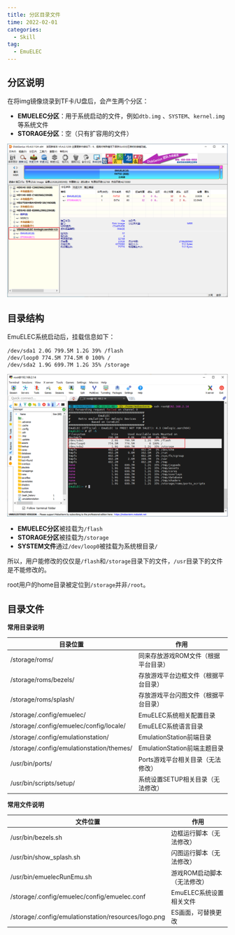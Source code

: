 ```yaml
---
title: 分区目录文件
time: 2022-02-01
categories: 
  - Skill
tag:
  - EmuELEC
---
```


## 分区说明

在将img镜像烧录到TF卡/U盘后，会产生两个分区：

- **EMUELEC分区**：用于系统启动的文件，例如`dtb.img` 、`SYSTEM`、`kernel.img`等系统文件
- **STORAGE分区**：空（只有扩容用的文件）

![more_1-1](./assets/more_1-1.png)

## 目录结构

EmuELEC系统启动后，挂载信息如下：

```shell
/dev/sda1 2.0G 799.5M 1.2G 39% /flash
/dev/loop0 774.5M 774.5M 0 100% /
/dev/sda2 1.9G 699.7M 1.2G 35% /storage
```

![more_1-2](./assets/more_1-2.png)

- **EMUELEC分区**被挂载为`/flash`
- **STORAGE分区**被挂载为`/storage`
- **SYSTEM文件**通过`/dev/loop0`被挂载为系统根目录`/`

所以，用户能修改的仅仅是`/flash`和`/storage`目录下的文件，`/usr`目录下的文件是不能修改的。

root用户的home目录被定位到`/storage`并非`/root`。

## 目录文件

**常用目录说明**

| 目录位置                                  | 作用                                 |
| ----------------------------------------- | ------------------------------------ |
| /storage/roms/                            | 同来存放游戏ROM文件（根据平台目录）  |
| /storage/roms/bezels/                     | 存放游戏平台边框文件（根据平台目录） |
| /storage/roms/splash/                     | 存放游戏平台闪图文件（根据平台目录） |
| /storage/.config/emuelec/                 | EmuELEC系统相关配置目录              |
| /storage/.config/emuelec/config/locale/   | EmuELEC系统语言目录                  |
| /storage/.config/emulationstation/        | EmulationStation前端目录             |
| /storage/.config/emulationstation/themes/ | EmulationStation前端主题目录         |
| /usr/bin/ports/                           | Ports游戏平台相关目录（无法修改）    |
| /usr/bin/scripts/setup/                   | 系统设置SETUP相关目录（无法修改）    |

**常用文件说明**

| 文件位置                                             | 作用                        |
| ---------------------------------------------------- | --------------------------- |
| /usr/bin/bezels.sh                                   | 边框运行脚本（无法修改）    |
| /usr/bin/show_splash.sh                              | 闪图运行脚本（无法修改）    |
| /usr/bin/emuelecRunEmu.sh                            | 游戏ROM启动脚本（无法修改） |
| /storage/.config/emuelec/config/emuelec.conf         | EmuELEC系统设置相关文件     |
| /storage/.config/emulationstation/resources/logo.png | ES画面，可替换更改          |


